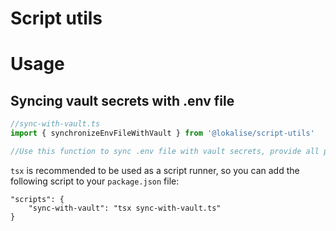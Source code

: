 # Script utils

# Usage

## Syncing vault secrets with .env file

```typescript
//sync-with-vault.ts
import { synchronizeEnvFileWithVault } from '@lokalise/script-utils'

//Use this function to sync .env file with vault secrets, provide all params to the function.
```

`tsx` is recommended to be used as a script runner, so you can add the following script to your `package.json` file:

```
"scripts": {
    "sync-with-vault": "tsx sync-with-vault.ts"
}
```
